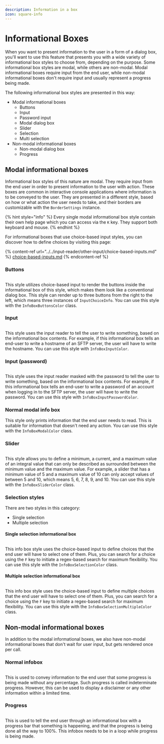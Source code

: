 ```yaml
---
description: Information in a box
icon: square-info
---
```


# Informational Boxes

When you want to present information to the user in a form of a dialog box, you'll want to use this feature that presents you with a wide variety of informational box styles to choose from, depending on the purpose. Some informational box styles are modal, while others are non-modal. Modal informational boxes require input from the end user, while non-modal informational boxes don't require input and usually represent a progress being made.

The following informational box styles are presented in this way:

* Modal informational boxes
  * Buttons
  * Input
  * Password input
  * Modal dialog box
  * Slider
  * Selection
  * Multi selection
* Non-modal informational boxes
  * Non-modal dialog box
  * Progress

## Modal informational boxes

Informational box styles of this nature are modal. They require input from the end user in order to present information to the user with action. These boxes are common in interactive console applications where information is to be conveyed to the user. They are presented in a different style, based on how or what action the user needs to take, and their borders are customizable with the `BorderSettings` instance.

{% hint style="info" %}
Every single modal informational box style contain their own help page which you can access via the `K` key. They support both keyboard and mouse.
{% endhint %}

For informational boxes that use choice-based input styles, you can discover how to define choices by visiting this page:

{% content-ref url="../../input-reader/other-input/choice-based-inputs.md" %}
[choice-based-inputs.md](../../input-reader/other-input/choice-based-inputs.md)
{% endcontent-ref %}

### Buttons

<figure><img src="../../../.gitbook/assets/image (86).png" alt=""><figcaption></figcaption></figure>

This style utilizes choice-based input to render the buttons inside the informational box of this style, which makes them look like a conventional dialog box. This style can render up to three buttons from the right to the left, which means three instances of `InputChoiceInfo`. You can use this style with the `InfoBoxButtonsColor` class.

### Input

<figure><img src="../../../.gitbook/assets/image (87).png" alt=""><figcaption></figcaption></figure>

This style uses the input reader to tell the user to write something, based on the informational box contents. For example, if this informational box tells an end-user to write a hostname of an SFTP server, the user will have to write the hostname. You can use this style with `InfoBoxInputColor`.

### Input (password)

<figure><img src="../../../.gitbook/assets/image (88).png" alt=""><figcaption></figcaption></figure>

This style uses the input reader masked with the password to tell the user to write something, based on the informational box contents. For example, if this informational box tells an end-user to write a password of an account when logging in to the SFTP server, the user will have to write the password. You can use this style with `InfoBoxInputPasswordColor`.

### Normal modal info box

This style only prints information that the end user needs to read. This is suitable for information that doesn't need any action. You can use this style with the `InfoBoxModalColor` class.

### Slider

<figure><img src="../../../.gitbook/assets/image (93).png" alt=""><figcaption></figcaption></figure>

This style allows you to define a minimum, a current, and a maximum value of an integral value that can only be described as surrounded between the minimum value and the maximum value. For example, a slider that has a minimum value of 5 and a maximum value of 10 can only accept values of between 5 and 10, which means 5, 6, 7, 8, 9, and 10. You can use this style with the `InfoBoxSliderColor` class.

### Selection styles

There are two styles in this category:

* Single selection
* Multiple selection

#### Single selection informational box

<figure><img src="../../../.gitbook/assets/image (91).png" alt=""><figcaption></figcaption></figure>

This info box style uses the choice-based input to define choices that the end user will have to select one of them. Plus, you can search for a choice using the `F` key to initiate a regex-based search for maximum flexibility. You can use this style with the `InfoBoxSelectionColor` class.

#### Multiple selection informational box

<figure><img src="../../../.gitbook/assets/image (92).png" alt=""><figcaption></figcaption></figure>

This info box style uses the choice-based input to define multiple choices that the end user will have to select one of them. Plus, you can search for a choice using the `F` key to initiate a regex-based search for maximum flexibility. You can use this style with the `InfoBoxSelectionMultipleColor` class.

## Non-modal informational boxes

In addition to the modal informational boxes, we also have non-modal informational boxes that don't wait for user input, but gets rendered once per call.

### Normal infobox

<figure><img src="../../../.gitbook/assets/image (89).png" alt=""><figcaption></figcaption></figure>

This is used to convey information to the end user that some progress is being made without any percentage. Such progress is called indeterminate progress. However, this can be used to display a disclaimer or any other information within a limited time.

### Progress

<figure><img src="../../../.gitbook/assets/image (90).png" alt=""><figcaption></figcaption></figure>

This is used to tell the end user through an informational box with a progress bar that something is happening, and that the progress is being done all the way to 100%. This infobox needs to be in a loop while progress is being made.
